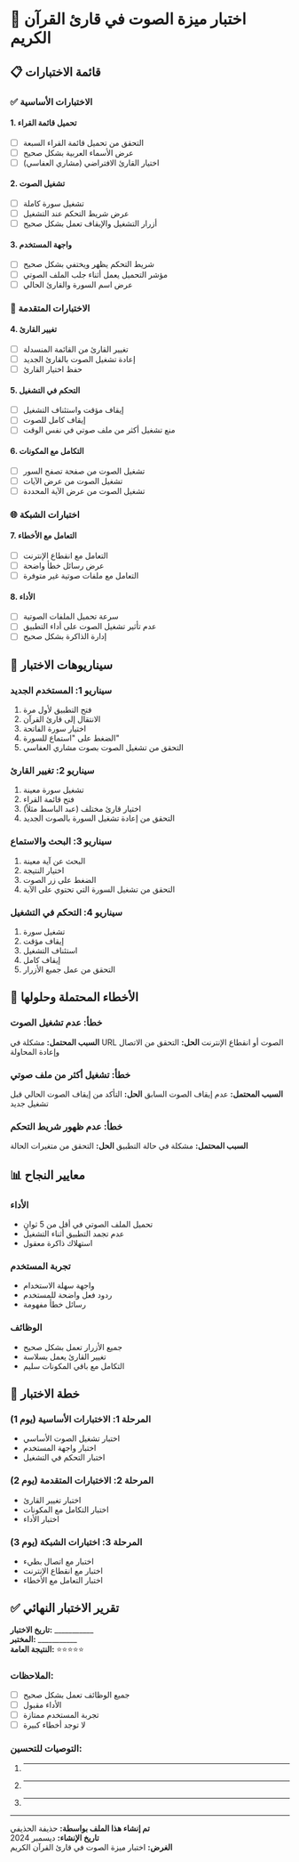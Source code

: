 # 🎵 اختبار ميزة الصوت في قارئ القرآن الكريم

## 📋 قائمة الاختبارات

### ✅ الاختبارات الأساسية

#### 1. تحميل قائمة القراء
- [ ] التحقق من تحميل قائمة القراء السبعة
- [ ] عرض الأسماء العربية بشكل صحيح
- [ ] اختيار القارئ الافتراضي (مشاري العفاسي)

#### 2. تشغيل الصوت
- [ ] تشغيل سورة كاملة
- [ ] عرض شريط التحكم عند التشغيل
- [ ] أزرار التشغيل والإيقاف تعمل بشكل صحيح

#### 3. واجهة المستخدم
- [ ] شريط التحكم يظهر ويختفي بشكل صحيح
- [ ] مؤشر التحميل يعمل أثناء جلب الملف الصوتي
- [ ] عرض اسم السورة والقارئ الحالي

### 🔧 الاختبارات المتقدمة

#### 4. تغيير القارئ
- [ ] تغيير القارئ من القائمة المنسدلة
- [ ] إعادة تشغيل الصوت بالقارئ الجديد
- [ ] حفظ اختيار القارئ

#### 5. التحكم في التشغيل
- [ ] إيقاف مؤقت واستئناف التشغيل
- [ ] إيقاف كامل للصوت
- [ ] منع تشغيل أكثر من ملف صوتي في نفس الوقت

#### 6. التكامل مع المكونات
- [ ] تشغيل الصوت من صفحة تصفح السور
- [ ] تشغيل الصوت من عرض الآيات
- [ ] تشغيل الصوت من عرض الآية المحددة

### 🌐 اختبارات الشبكة

#### 7. التعامل مع الأخطاء
- [ ] التعامل مع انقطاع الإنترنت
- [ ] عرض رسائل خطأ واضحة
- [ ] التعامل مع ملفات صوتية غير متوفرة

#### 8. الأداء
- [ ] سرعة تحميل الملفات الصوتية
- [ ] عدم تأثير تشغيل الصوت على أداء التطبيق
- [ ] إدارة الذاكرة بشكل صحيح

## 🎯 سيناريوهات الاختبار

### سيناريو 1: المستخدم الجديد
1. فتح التطبيق لأول مرة
2. الانتقال إلى قارئ القرآن
3. اختيار سورة الفاتحة
4. الضغط على "استماع للسورة"
5. التحقق من تشغيل الصوت بصوت مشاري العفاسي

### سيناريو 2: تغيير القارئ
1. تشغيل سورة معينة
2. فتح قائمة القراء
3. اختيار قارئ مختلف (عبد الباسط مثلاً)
4. التحقق من إعادة تشغيل السورة بالصوت الجديد

### سيناريو 3: البحث والاستماع
1. البحث عن آية معينة
2. اختيار النتيجة
3. الضغط على زر الصوت
4. التحقق من تشغيل السورة التي تحتوي على الآية

### سيناريو 4: التحكم في التشغيل
1. تشغيل سورة
2. إيقاف مؤقت
3. استئناف التشغيل
4. إيقاف كامل
5. التحقق من عمل جميع الأزرار

## 🐛 الأخطاء المحتملة وحلولها

### خطأ: عدم تشغيل الصوت
**السبب المحتمل:** مشكلة في URL الصوت أو انقطاع الإنترنت
**الحل:** التحقق من الاتصال وإعادة المحاولة

### خطأ: تشغيل أكثر من ملف صوتي
**السبب المحتمل:** عدم إيقاف الصوت السابق
**الحل:** التأكد من إيقاف الصوت الحالي قبل تشغيل جديد

### خطأ: عدم ظهور شريط التحكم
**السبب المحتمل:** مشكلة في حالة التطبيق
**الحل:** التحقق من متغيرات الحالة

## 📊 معايير النجاح

### الأداء
- تحميل الملف الصوتي في أقل من 5 ثوانٍ
- عدم تجمد التطبيق أثناء التشغيل
- استهلاك ذاكرة معقول

### تجربة المستخدم
- واجهة سهلة الاستخدام
- ردود فعل واضحة للمستخدم
- رسائل خطأ مفهومة

### الوظائف
- جميع الأزرار تعمل بشكل صحيح
- تغيير القارئ يعمل بسلاسة
- التكامل مع باقي المكونات سليم

## 🔄 خطة الاختبار

### المرحلة 1: الاختبارات الأساسية (يوم 1)
- اختبار تشغيل الصوت الأساسي
- اختبار واجهة المستخدم
- اختبار التحكم في التشغيل

### المرحلة 2: الاختبارات المتقدمة (يوم 2)
- اختبار تغيير القارئ
- اختبار التكامل مع المكونات
- اختبار الأداء

### المرحلة 3: اختبارات الشبكة (يوم 3)
- اختبار مع اتصال بطيء
- اختبار مع انقطاع الإنترنت
- اختبار التعامل مع الأخطاء

## ✅ تقرير الاختبار النهائي

**تاريخ الاختبار:** ___________  
**المختبر:** ___________  
**النتيجة العامة:** ⭐⭐⭐⭐⭐

### الملاحظات:
- [ ] جميع الوظائف تعمل بشكل صحيح
- [ ] الأداء مقبول
- [ ] تجربة المستخدم ممتازة
- [ ] لا توجد أخطاء كبيرة

### التوصيات للتحسين:
1. _________________________
2. _________________________
3. _________________________

---

**تم إنشاء هذا الملف بواسطة:** حذيفة الحذيفي  
**تاريخ الإنشاء:** ديسمبر 2024  
**الغرض:** اختبار ميزة الصوت في قارئ القرآن الكريم
